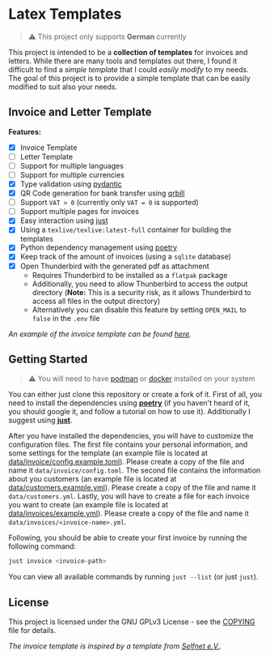 # Latex Templates

> :warning: This project only supports **German** currently

This project is intended to be a **collection of templates** for invoices and letters. While there are many tools and templates out there, I found it difficult to find a _simple template_ that I could _easily modify_ to my needs. The goal of this project is to provide a simple template that can be easily modified to suit also your needs.

## Invoice and Letter Template

**Features:**

- [x] Invoice Template
- [ ] Letter Template
- [ ] Support for multiple languages
- [ ] Support for multiple currencies
- [x] Type validation using [pydantic](https://docs.pydantic.dev)
- [x] QR Code generation for bank transfer using [qrbill](https://ctan.org/pkg/qrbill)
- [ ] Support `VAT > 0` (currently only `VAT = 0` is supported)
- [ ] Support multiple pages for invoices
- [x] Easy interaction using [just](https://just.systems/man/en/)
- [x] Using a `texlive/texlive:latest-full` container for building the templates
- [x] Python dependency management using [poetry](https://python-poetry.org)
- [x] Keep track of the amount of invoices (using a `sqlite` database)
- [x] Open Thunderbird with the generated pdf as attachment
  - Requires Thunderbird to be installed as a `flatpak` package
  - Additionally, you need to allow Thunberbird to access the output directory (**Note:** This is a security risk, as it allows Thunderbird to access all files in the output directory)
  - Alternatively you can disable this feature by setting `OPEN_MAIL` to `false` in the `.env` file

_An example of the invoice template can be found [here](data/invoices/example.pdf)._

## Getting Started

> :warning: You will need to have [podman](https://podman.io) or [docker](https://www.docker.com) installed on your system

You can either just clone this repository or create a fork of it. First of all, you need to install the dependencies using **[poetry](https://python-poetry.org)** (if you haven't heard of it, you should google it, and follow a tutorial on how to use it). Additionally I suggest using **[just](https://just.systems/man/en/)**.

After you have installed the dependencies, you will have to customize the configuration files. The first file contains your personal information, and some settings for the template (an example file is located at [data/invoice/config.example.toml](data/invoice/config.example.toml)). Please create a copy of the file and name it `data/invoice/config.toml`. The second file contains the information about you customers (an example file is located at [data/customers.example.yml](data/customers.example.toml)). Please create a copy of the file and name it `data/customers.yml`. Lastly, you will have to create a file for each invoice you want to create (an example file is located at [data/invoices/example.yml](data/invoices/example.toml)). Please create a copy of the file and name it `data/invoices/<invoice-name>.yml`.

Following, you should be able to create your first invoice by running the following command:

```bash
just invoice <invoice-path>
```

You can view all available commands by running `just --list` (or just `just`).

## License

This project is licensed under the GNU GPLv3 License - see the [COPYING](COPYING) file for details.

_The invoice template is inspired by a template from [Selfnet e.V.](https://www.selfnet.de/)._
